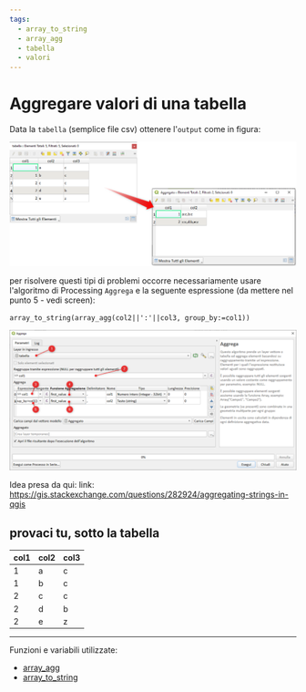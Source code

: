 ```yaml
---
tags:
  - array_to_string
  - array_agg
  - tabella
  - valori
---
```


# Aggregare valori di una tabella

Data la `tabella` (semplice file csv) ottenere l'`output` come in figura:

![](../img/esempi/aggrega_valori_tabella/img_01.png)

per risolvere questi tipi di problemi occorre necessariamente usare l'algoritmo di Processing `Aggrega` e la seguente espressione (da mettere nel punto 5 - vedi screen):

```
array_to_string(array_agg(col2||':'||col3, group_by:=col1))
```

![](../img/esempi/aggrega_valori_tabella/img_02.png)

Idea presa da qui:
link: <https://gis.stackexchange.com/questions/282924/aggregating-strings-in-qgis>

## provaci tu, sotto la tabella

col1 | col2 | col3
-----|------|-----
1    | a    | c
1    | b    | c
2    | c    | c
2    | d    | b
2    | e    | z

---

Funzioni e variabili utilizzate:

* [array_agg](../gr_funzioni/array/array_unico.md#array_agg)
* [array_to_string](../gr_funzioni/array/array_unico.md#array_to_string)

